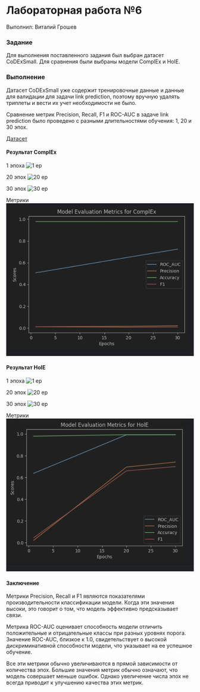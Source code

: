 # Лабораторная работа №6
Выполнил: Виталий Грошев

### Задание

Для выполнения поставленного задания был выбран датасет CoDExSmall.
Для сравнения были выбраны модели ComplEx и HolE.


### Выполнение
Датасет CoDExSmall уже содержит тренировочные данные и данные для валидации для задачи link prediction,
поэтому вручную удалять триплеты и вести их учет необходимости не было.

Сравнение метрик Precision, Recall, F1 и ROC-AUC в задаче link prediction
было проведено с разными длительностями  обучения: 1, 20 и 30 эпох.

[Датасет](https://pykeen.readthedocs.io/en/stable/api/pykeen.datasets.CoDExMedium.html#pykeen.datasets.CoDExMedium)

#### Результат ComplEx

1 эпоха
![1 ep](1%20ep%20complex.png)

20 эпох
![20 ep](20%20ep%20complex.png)

30 эпох
![30 ep](30%20ep%20complex.png)


Метрики
![metric](metric%20complex.png)

#### Результат HolE

1 эпоха
![1 ep](1%20ep%20hole.png)

20 эпох
![20 ep](20%20ep%20hole.png)

30 эпох
![30 ep](30%20ep%20hole.png)


Метрики
![metric](metric%20hole.png)

#### Заключение

Метрики Precision, Recall и F1 являются показателями производительности классификации модели.
Когда эти значения высоки, это говорит о том, что модель эффективно предсказывает связи.


Метрика ROC-AUC оценивает способность модели отличить положительные и отрицательные классы при разных уровнях порога.
Значение ROC-AUC, близкое к 1.0, свидетельствует о высокой дискриминативной способности модели, что указывает на ее успешное обучение.

Все эти метрики обычно увеличиваются в прямой зависимости от количества эпох.
Большие значения метрик обычно означают, что модель совершает меньше ошибок.
Однако увеличение числа эпох не всегда приводит к улучшению качества этих метрик.